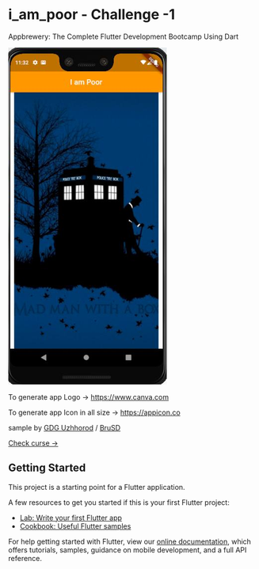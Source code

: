 # i_am_poor - Challenge -1

Appbrewery: The Complete Flutter Development Bootcamp Using Dart

![Appbrewery: The Complete Flutter Development Bootcamp Using Dart](https://github.com/GDG-Uzhhorod/Appbrewery-Challenge-1-Flutter-I-am-poor/blob/master/app.jpg)

To generate app Logo  -> https://www.canva.com

To generate app Icon in all size -> https://appicon.co



sample by [GDG Uzhhorod](https://github.com/GDG-Uzhhorod) / [BruSD](https://github.com/BruSD)

[Check curse ->](https://www.appbrewery.co/courses/548873/)

## Getting Started

This project is a starting point for a Flutter application.

A few resources to get you started if this is your first Flutter project:

- [Lab: Write your first Flutter app](https://flutter.dev/docs/get-started/codelab)
- [Cookbook: Useful Flutter samples](https://flutter.dev/docs/cookbook)

For help getting started with Flutter, view our
[online documentation](https://flutter.dev/docs), which offers tutorials,
samples, guidance on mobile development, and a full API reference.
